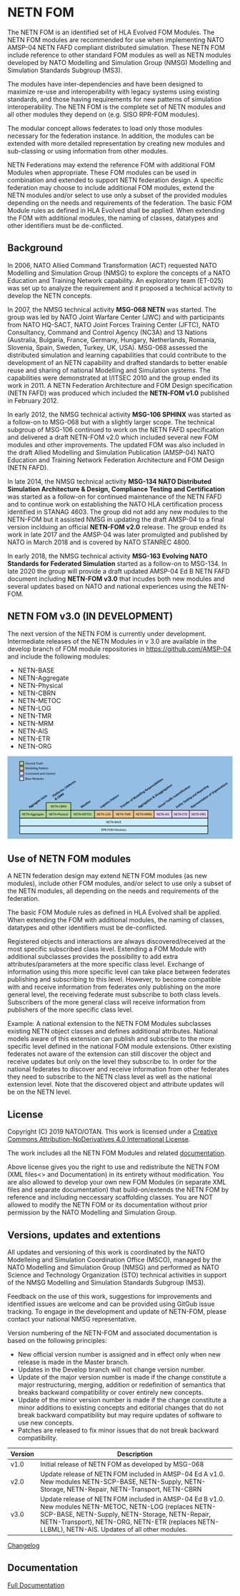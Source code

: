 # NETN FOM

The NETN FOM is an identified set of HLA Evolved FOM Modules. The NETN FOM modules are recommended for use when implementing NATO AMSP-04 NETN FAFD compliant distributed simulation. These NETN FOM include reference to other standard FOM modules as well as NETN modules developed by NATO Modelling and Simulation Group (NMSG) Modelling and Simulation Standards Subgroup (MS3).

The modules have inter-dependencies and have been designed to maximize re-use and interoperability with legacy systems using existing standards, and those having requirements for new patterns of simulation interoperability. The NETN FOM is the complete set of NETN modules and all other modules they depend on (e.g. SISO RPR-FOM modules).

The modular concept allows federates to load only those modules necessary for the federation instance. In addition, the modules can be extended with more detailed representation by creating new modules and sub-classing or using information from other modules.

NETN Federations may extend the reference FOM with additional FOM Modules when appropriate. These FOM modules can be used in combination and extended to support NETN federation design. A specific federation may choose to include additional FOM modules, extend the NETN modules and/or select to use only a subset of the provided modules depending on the needs and requirements of the federation. The basic FOM Module rules as defined in HLA Evolved shall be applied. When extending the FOM with additional modules, the naming of classes, datatypes and other identifiers must be de-conflicted.

## Background
In 2006, NATO Allied Command Transformation (ACT) requested NATO Modelling
and Simulation Group (NMSG) to explore the concepts of a NATO Education and Training Network capability. An exploratory team (ET-025) was set up to analyze the requirement and it proposed a technical activity to develop the NETN concepts. 

In 2007, the NMSG technical activity **MSG-068 NETN** was started. The group was led by NATO Joint Warfare Center (JWC) and with participants from NATO HQ-SACT, NATO Joint Forces Training Center (JFTC), NATO Consultancy, Command and Control Agency (NC3A) and 13 Nations (Australia, Bulgaria, France, Germany, Hungary, Netherlands, Romania, Slovenia, Spain, Sweden, Turkey, UK, USA). MSG-068 assessed the distributed simulation and learning capabilities that could contribute to the development of an NETN capability and drafted standards to better enable reuse and sharing of national Modelling and Simulation systems. The capabilities were demonstrated at I/ITSEC 2010 and the group ended its work in 2011. A NETN Federation Architecture and FOM Design specification (NETN FAFD) was produced which included the **NETN-FOM v1.0** published in February 2012. 

In early 2012, the NMSG technical activity **MSG-106 SPHINX** was started as a follow-on to MSG-068 but with a slightly larger scope. The technical subgroup of MSG-106 continued to work on the NETN FAFD specification and delivered a draft NETN-FOM v2.0 which included several new FOM modules and other improvements. The updated FOM was also included in the draft Allied Modelling and Simulation Publication (AMSP-04) NATO Education and Training Network Federation Architecture and FOM Design (NETN FAFD).

In late 2014, the NMSG technical activity **MSG-134 NATO Distributed Simulation Architecture & Design, Compliance Testing and Certification** was started as a follow-on for continued maintenance of the NETN FAFD and to continue work on establishing the NATO HLA certification process identified in STANAG 4603. The group did not add any new modules to the NETN-FOM but it assisted NMSG in updating the draft AMSP-04 to a final version inclduing an official **NETN-FOM v2.0** release. The group ended its work in late 2017 and the AMSP-04 was later promulgted and published by NATO in March 2018 and is covered by NATO STANREC 4800.

In early 2018, the NMSG technical activity **MSG-163 Evolving NATO Standards for Federated Simulation** started as a follow-on to MSG-134. In late 2020 the group will provide a draft updated AMSP-04 Ed B NETN FAFD document including **NETN-FOM v3.0** that incudes both new modules and several updates based on NATO and national experiences using the NETN-FOM.

## NETN FOM v3.0 (IN DEVELOPMENT)
The next version of the NETN FOM is currently under development.
Intermediate releases of the NETN Modules in v 3.0 are available in the develop branch of FOM module repositories in https://github.com/AMSP-04 and include the following modules:

* NETN-BASE
* NETN-Aggregate
* NETN-Physical
* NETN-CBRN
* NETN-METOC
* NETN-LOG
* NETN-TMR
* NETN-MRM
* NETN-AIS
* NETN-ETR
* NETN-ORG

<img src="./images/NETN FOM v3.0 Draft.png"/>

## Use of NETN FOM modules

A NETN federation design may extend NETN FOM modules (as new modules), include other FOM modules, and/or select to use only a subset of the NETN modules, all depending on the needs and requirements of the federation. 

The basic FOM Module rules as defined in HLA Evolved shall be applied. When extending the FOM with additional modules, the naming of classes, datatypes and other identifiers must be de-conflicted.

Registered objects and interactions are always discovered/received at the most specific subscribed class level. Extending a FOM Module with additional subclasses provides the possibility to add extra attributes/parameters at the more specific class level. Exchange of information using this more specific level can take place between federates publishing and subscribing to this level. However, to become compatible with and receive information from federates only publishing on the more general level, the receiving federate must subscribe to both class levels. Subscribers of the more general class will receive information from publishers of the more specific class level.

Example: A national extension to the NETN FOM Modules subclasses existing NETN object classes and defines additional attributes. National models aware of this extension can publish and subscribe to the more specific level defined in the national FOM module extensions. Other existing federates not aware of the extension can still discover the object and receive updates but only on the level they subscribe to. In order for the national federates to discover and receive information from other federates they need to subscribe to the NETN class level as well as the national extension level. Note that the discovered object and attribute updates will be on the NETN level.

## License

Copyright (C) 2019 NATO/OTAN.
This work is licensed under a [Creative Commons Attribution-NoDerivatives 4.0 International License](LICENCE.md). 

The work includes all the NETN FOM Modules and related [documentation](NETN-FOM.md).

Above license gives you the right to use and redistribute the NETN FOM (XML files<> and Documentation) in its entirety without modification. You are also allowed to develop your own new FOM Modules (in separate XML files and separate documentation) that build-on/extends the NETN FOM by reference and including neccessary scaffolding classes. You are NOT allowed to modify the NETN FOM or its documentation without prior permission by the NATO Modelling and Simulation Group. 

## Versions, updates and extentions

All updates and versioning of this work is coordinated by the NATO Modelleing and Simulation Coordination Office (MSCO), managed by the NATO Modelling and Simulation Group (NMSG) and performed as NATO Science and Technology Organization (STO) technical activities in support of the NMSG Modelling and Simulation Standards Subgroup (MS3).

Feedback on the use of this work, suggestions for improvements and identified issues are welcome and can be provided using GitGub issue tracking. To engage in the development and update of NETN-FOM, please contact your national NMSG representative.

Version numbering of the NETN-FOM and associated documentation is based on the following principles:

* New official version number is assigned and in effect only when new release is made in the Master branch.
* Updates in the Develop branch will not change version number.
* Update of the major version number is made if the change constitute a major restructuring, merging, addition or redefinition of semantics that breaks backward compatibility or cover entirely new concepts.
* Update of the minor version number is made if the change constitute a minor additions to existing concepts and editorial changes that do not break backward compatibility but may require updates of software to use new concepts.
* Patches are released to fix minor issues that do not break backward compatibility.

|Version|Description|
|---|---|
|v1.0|Initial release of NETN FOM as developed by MSG-068 |
|v2.0|Update release of NETN FOM included in AMSP-04 Ed A v1.0. New modules NETN-SCP-BASE, NETN-Supply, NETN-Storage, NETN-Repair, NETN-Transport, NETN-CBRN|
|v3.0|Update release of NETN FOM included in AMSP-04 Ed B v1.0. New modules NETN-METOC, NETN-LOG (replaces NETN-SCP-BASE, NETN-Supply, NETN-Storage, NETN-Repair, NETN-Transport), NETN-ORG, NETN-ETR (replaces NETN-LLBML), NETN-AIS. Updates of all other modules.|

[Changelog](changelog.md)

## Documentation

[Full Documentation](NETN-FOM.md)
